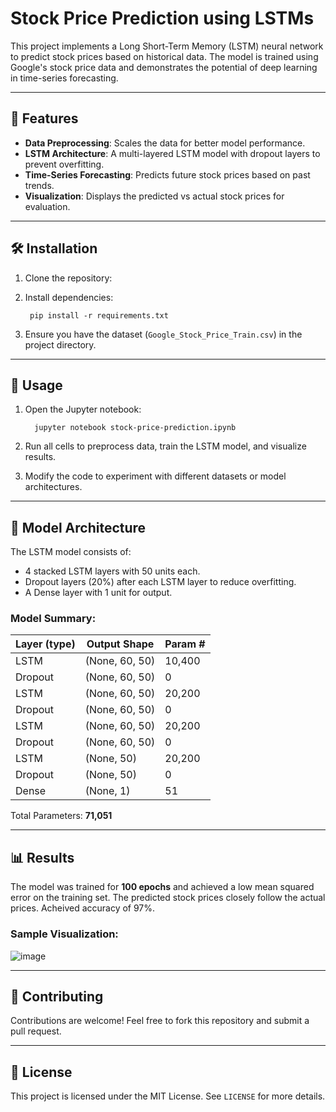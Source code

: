 # Stock Price Prediction using LSTMs

This project implements a Long Short-Term Memory (LSTM) neural network to predict stock prices based on historical data. The model is trained using Google's stock price data and demonstrates the potential of deep learning in time-series forecasting.

---

## 🚀 Features
- **Data Preprocessing**: Scales the data for better model performance.
- **LSTM Architecture**: A multi-layered LSTM model with dropout layers to prevent overfitting.
- **Time-Series Forecasting**: Predicts future stock prices based on past trends.
- **Visualization**: Displays the predicted vs actual stock prices for evaluation.

---

## 🛠️ Installation

1. Clone the repository:

2. Install dependencies:
   ```
    pip install -r requirements.txt
3. Ensure you have the dataset (`Google_Stock_Price_Train.csv`) in the project directory.

---

## 📖 Usage

1. Open the Jupyter notebook:
   ```
     jupyter notebook stock-price-prediction.ipynb

2. Run all cells to preprocess data, train the LSTM model, and visualize results.

3. Modify the code to experiment with different datasets or model architectures.

---

## 🧠 Model Architecture

The LSTM model consists of:
- 4 stacked LSTM layers with 50 units each.
- Dropout layers (20%) after each LSTM layer to reduce overfitting.
- A Dense layer with 1 unit for output.

### Model Summary:
| Layer (type)      | Output Shape      | Param # |
|-------------------|-------------------|---------|
| LSTM              | (None, 60, 50)   | 10,400  |
| Dropout           | (None, 60, 50)   | 0       |
| LSTM              | (None, 60, 50)   | 20,200  |
| Dropout           | (None, 60, 50)   | 0       |
| LSTM              | (None, 60, 50)   | 20,200  |
| Dropout           | (None, 60, 50)   | 0       |
| LSTM              | (None, 50)       | 20,200  |
| Dropout           | (None, 50)       | 0       |
| Dense             | (None, 1)        | 51      |

Total Parameters: **71,051**

---

## 📊 Results

The model was trained for **100 epochs** and achieved a low mean squared error on the training set. The predicted stock prices closely follow the actual prices.
Acheived accuracy of 97%.

### Sample Visualization:
![image](https://github.com/user-attachments/assets/8d90a403-6fae-4a73-b35a-92483819f7b9)


---

## 🤝 Contributing

Contributions are welcome! Feel free to fork this repository and submit a pull request.

---

## 📄 License

This project is licensed under the MIT License. See `LICENSE` for more details.
